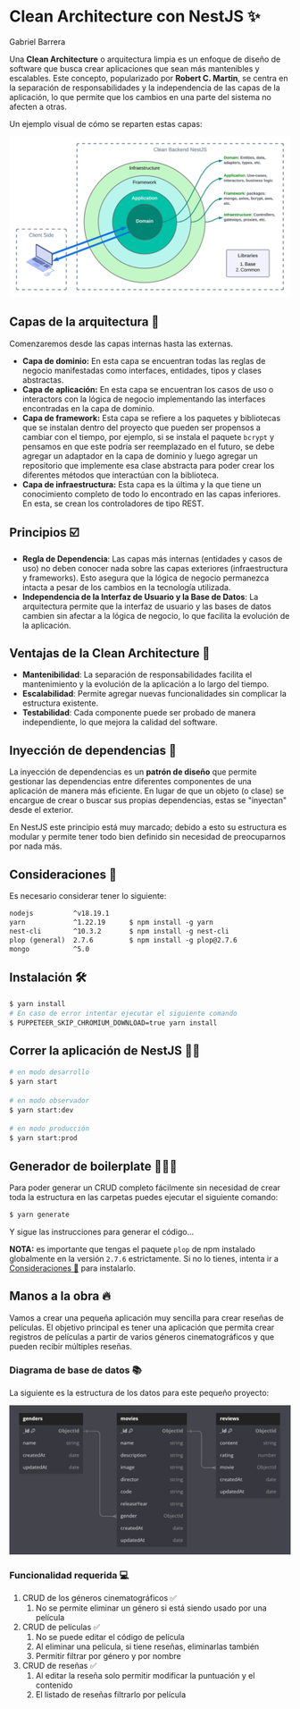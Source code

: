 # Clean Architecture con NestJS ✨

Gabriel Barrera

Una **Clean Architecture** o arquitectura limpia es un enfoque de diseño de software que busca crear aplicaciones que sean más mantenibles y escalables. Este concepto, popularizado por **Robert C. Martin**, se centra en la separación de responsabilidades y la independencia de las capas de la aplicación, lo que permite que los cambios en una parte del sistema no afecten a otras.

Un ejemplo visual de cómo se reparten estas capas:

![Diagram_Clean_Backend.jpeg](./public/Diagram_Clean_Backend.jpeg)

## **Capas de la arquitectura** 💯

Comenzaremos desde las capas internas hasta las externas.

- **Capa de dominio:** En esta capa se encuentran todas las reglas de negocio manifestadas como interfaces, entidades, tipos y clases abstractas.
- **Capa de aplicación:** En esta capa se encuentran los casos de uso o interactors con la lógica de negocio implementando las interfaces encontradas en la capa de dominio.
- **Capa de framework:** Esta capa se refiere a los paquetes y bibliotecas que se instalan dentro del proyecto que pueden ser propensos a cambiar con el tiempo, por ejemplo, si se instala el paquete `bcrypt` y pensamos en que este podría ser reemplazado en el futuro, se debe agregar un adaptador en la capa de dominio y luego agregar un repositorio que implemente esa clase abstracta para poder crear los diferentes métodos que interactúan con la biblioteca.
- **Capa de infraestructura:** Esta capa es la última y la que tiene un conocimiento completo de todo lo encontrado en las capas inferiores. En esta, se crean los controladores de tipo REST.

## Principios ☑️

- **Regla de Dependencia**: Las capas más internas (entidades y casos de uso) no deben conocer nada sobre las capas exteriores (infraestructura y frameworks). Esto asegura que la lógica de negocio permanezca intacta a pesar de los cambios en la tecnología utilizada.
- **Independencia de la Interfaz de Usuario y la Base de Datos**: La arquitectura permite que la interfaz de usuario y las bases de datos cambien sin afectar a la lógica de negocio, lo que facilita la evolución de la aplicación.

## **Ventajas de la Clean Architecture** 🚀

- **Mantenibilidad**: La separación de responsabilidades facilita el mantenimiento y la evolución de la aplicación a lo largo del tiempo.
- **Escalabilidad**: Permite agregar nuevas funcionalidades sin complicar la estructura existente.
- **Testabilidad**: Cada componente puede ser probado de manera independiente, lo que mejora la calidad del software.

## Inyección de dependencias 💉

La inyección de dependencias es un **patrón de diseño** que permite gestionar las dependencias entre diferentes componentes de una aplicación de manera más eficiente. En lugar de que un objeto (o clase) se encargue de crear o buscar sus propias dependencias, estas se "inyectan" desde el exterior.

En NestJS este principio está muy marcado; debido a esto su estructura es modular y permite tener todo bien definido sin necesidad de preocuparnos por nada más.

## Consideraciones 📒

Es necesario considerar tener lo siguiente:

```
nodejs          ^v18.19.1     
yarn            ^1.22.19      $ npm install -g yarn
nest-cli        ^10.3.2       $ npm install -g nest-cli
plop (general)  2.7.6         $ npm install -g plop@2.7.6
mongo           ^5.0
```

## **Instalación** 🛠️

```bash
$ yarn install
# En caso de error intentar ejecutar el siguiente comando
$ PUPPETEER_SKIP_CHROMIUM_DOWNLOAD=true yarn install
```

## Correr la aplicación de NestJS 🏃🏻

```bash
# en modo desarrollo
$ yarn start

# en modo observador
$ yarn start:dev

# en modo producción
$ yarn start:prod
```

## Generador de boilerplate 🧑🏻‍💻

Para poder generar un CRUD completo fácilmente sin necesidad de crear toda la estructura en las carpetas puedes ejecutar el siguiente comando:

```bash
$ yarn generate
```

Y sigue las instrucciones para generar el código...

**NOTA:** es importante que tengas el paquete `plop` de npm instalado globalmente en la versión `2.7.6` estrictamente. Si no lo tienes, intenta ir a [Consideraciones 📒](https://www.notion.so/Consideraciones-a2aff26f1eaf40d4a8fe616fcddcf688?pvs=21) para instalarlo.

## Manos a la obra 🔥

Vamos a crear una pequeña aplicación muy sencilla para crear reseñas de películas. El objetivo principal es tener una aplicación que permita crear registros de películas a partir de varios géneros cinematográficos y que pueden recibir múltiples reseñas.

### Diagrama de base de datos 📚

La siguiente es la estructura de los datos para este pequeño proyecto:

![image.png](./public/image.png)

### Funcionalidad requerida 💻

1. CRUD de los géneros cinematográficos ✅
    1. No se permite eliminar un género si está siendo usado por una película
2. CRUD de películas ✅
    1. No se puede editar el código de película
    2. Al eliminar una película, si tiene reseñas, eliminarlas también
    3. Permitir filtrar por género y por nombre
3. CRUD de reseñas ✅
    1. Al editar la reseña solo permitir modificar la puntuación y el contenido
    2. El listado de reseñas filtrarlo por película